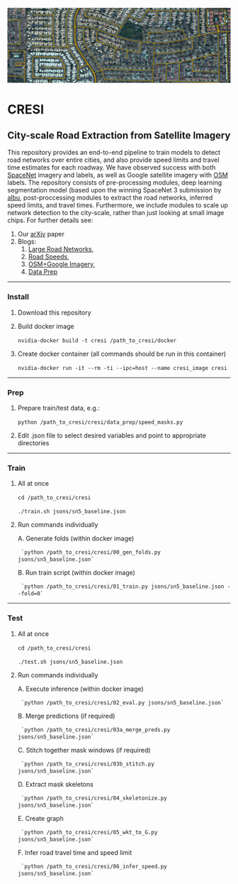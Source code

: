 ![Alt text](/results/images/header.png?raw=true "Header")

# CRESI #

## City-scale Road Extraction from Satellite Imagery ##

This repository provides an end-to-end pipeline to train models to detect road networks over entire cities, and also provide speed limits and travel time estimates for each roadway.  We have observed success with both [SpaceNet](https://spacenet.ai) imagery and labels, as well as Google satellite imagery with [OSM](https://openstreetmap.org) labels. The repository consists of pre-processing modules, deep learning segmentation model (based upon the winning SpaceNet 3 submission by [albu]((https://github.com/SpaceNetChallenge/RoadDetector/tree/master/albu-solution)), post-proccessing modules to extract the road networks, inferred speed limits, and travel times.  Furthermore, we include modules to scale up network detection to the city-scale, rather than just looking at small image chips. 
For further details see:

1. Our [arXiv](https://arxiv.org/abs/1908.09715) paper
2. Blogs:
	1. [Large Road Networks](https://medium.com/the-downlinq/extracting-road-networks-at-scale-with-spacenet-b63d995be52d), 
	2. [Road Speeds](https://medium.com/the-downlinq/inferring-route-travel-times-with-spacenet-7f55e1afdd6d), 
	3. [OSM+Google Imagery](https://medium.com/the-downlinq/computer-vision-with-openstreetmap-and-spacenet-a-comparison-cc70353d0ace), 
	4. [Data Prep](https://medium.com/the-downlinq/the-spacenet-5-baseline-part-1-imagery-and-label-preparation-598af46d485e)


____
### Install ###

1. Download this repository

2. Build docker image

	`nvidia-docker build -t cresi /path_to_cresi/docker`
	
3. Create docker container (all commands should be run in this container)

	`nvidia-docker run -it --rm -ti --ipc=host --name cresi_image cresi`
	

____
### Prep ###

1. Prepare train/test data, e.g.:

	`python /path_to_cresi/cresi/data_prep/speed_masks.py`
	
2. Edit .json file to select desired variables and point to appropriate directories


____
### Train ###

1. All at once

	`cd /path_to_cresi/cresi`
	
	`./train.sh jsons/sn5_baseline.json`


2. Run commands individually

	A. Generate folds (within docker image)

		`python /path_to_cresi/cresi/00_gen_folds.py jsons/sn5_baseline.json`

	B. Run train script (within docker image)

		`python /path_to_cresi/cresi/01_train.py jsons/sn5_baseline.json --fold=0`
	


____
### Test ###


1. All at once

	`cd /path_to_cresi/cresi`
	
	`./test.sh jsons/sn5_baseline.json`
	

2. Run commands individually


	A. Execute inference (within docker image)

		`python /path_to_cresi/cresi/02_eval.py jsons/sn5_baseline.json`

	B. Merge predictions (if required)

		`python /path_to_cresi/cresi/03a_merge_preds.py jsons/sn5_baseline.json`
	
	C. Stitch together mask windows (if required)

		`python /path_to_cresi/cresi/03b_stitch.py jsons/sn5_baseline.json`

	D. Extract mask skeletons

		`python /path_to_cresi/cresi/04_skeletonize.py jsons/sn5_baseline.json`
	
	E. Create graph

		`python /path_to_cresi/cresi/05_wkt_to_G.py jsons/sn5_baseline.json`

	F. Infer road travel time and speed limit

		`python /path_to_cresi/cresi/06_infer_speed.py jsons/sn5_baseline.json`
	

